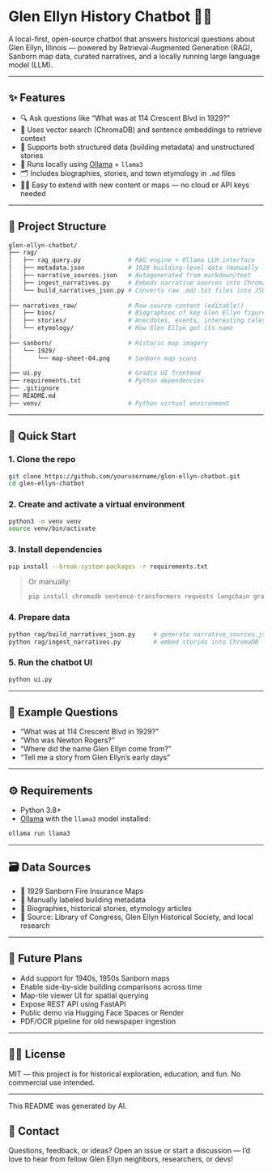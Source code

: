 # Glen Ellyn History Chatbot 🏨🧠

A local-first, open-source chatbot that answers historical questions about Glen Ellyn, Illinois — powered by Retrieval-Augmented Generation (RAG), Sanborn map data, curated narratives, and a locally running large language model (LLM).

---

## ✨ Features

* 🔍 Ask questions like “What was at 114 Crescent Blvd in 1929?”
* 🧠 Uses vector search (ChromaDB) and sentence embeddings to retrieve context
* 📖 Supports both structured data (building metadata) and unstructured stories
* 🤖 Runs locally using [Ollama](https://ollama.com/) + `llama3`
* 🗂️ Includes biographies, stories, and town etymology in `.md` files
* 🧱‍💻 Easy to extend with new content or maps — no cloud or API keys needed

---

## 📁 Project Structure

```bash
glen-ellyn-chatbot/
├── rag/
│   ├── rag_query.py             # RAG engine + Ollama LLM interface
│   ├── metadata.json            # 1929 building-level data (manually labeled)
│   ├── narrative_sources.json   # Autogenerated from markdown/text
│   ├── ingest_narratives.py     # Embeds narrative sources into ChromaDB
│   └── build_narratives_json.py # Converts raw .md/.txt files into JSON
│
├── narratives_raw/              # Raw source content (editable!)
│   ├── bios/                    # Biographies of key Glen Ellyn figures
│   ├── stories/                 # Anecdotes, events, interesting tales
│   └── etymology/               # How Glen Ellyn got its name
│
├── sanborn/                     # Historic map imagery
│   └── 1929/
│       └── map-sheet-04.png     # Sanborn map scans
│
├── ui.py                        # Gradio UI frontend
├── requirements.txt             # Python dependencies
├── .gitignore
├── README.md
├── venv/                        # Python virtual environment
```

---

## 🧪 Quick Start

### 1. Clone the repo

```bash
git clone https://github.com/yourusername/glen-ellyn-chatbot.git
cd glen-ellyn-chatbot
```

### 2. Create and activate a virtual environment

```bash
python3 -m venv venv
source venv/bin/activate
```

### 3. Install dependencies

```bash
pip install --break-system-packages -r requirements.txt
```

> Or manually:
>
> ```bash
> pip install chromadb sentence-transformers requests langchain gradio
> ```

### 4. Prepare data

```bash
python rag/build_narratives_json.py     # generate narrative_sources.json
python rag/ingest_narratives.py         # embed stories into ChromaDB
```

### 5. Run the chatbot UI

```bash
python ui.py
```

---

## 👥 Example Questions

* “What was at 114 Crescent Blvd in 1929?”
* “Who was Newton Rogers?”
* “Where did the name Glen Ellyn come from?”
* “Tell me a story from Glen Ellyn’s early days”

---

## ⚙️ Requirements

* Python 3.8+
* [Ollama](https://ollama.com/) with the `llama3` model installed:

```bash
ollama run llama3
```

---

## 🗃️ Data Sources

* 🏨 1929 Sanborn Fire Insurance Maps
* 🏩 Manually labeled building metadata
* 📛 Biographies, historical stories, etymology articles
* 🔎 Source: Library of Congress, Glen Ellyn Historical Society, and local research

---

## 🚧 Future Plans

* Add support for 1940s, 1950s Sanborn maps
* Enable side-by-side building comparisons across time
* Map-tile viewer UI for spatial querying
* Expose REST API using FastAPI
* Public demo via Hugging Face Spaces or Render
* PDF/OCR pipeline for old newspaper ingestion

---

## 🧑‍⚖️ License

MIT — this project is for historical exploration, education, and fun. No commercial use intended.

---

This README was generated by AI.

## 💬 Contact

Questions, feedback, or ideas?
Open an issue or start a discussion — I’d love to hear from fellow Glen Ellyn neighbors, researchers, or devs!
